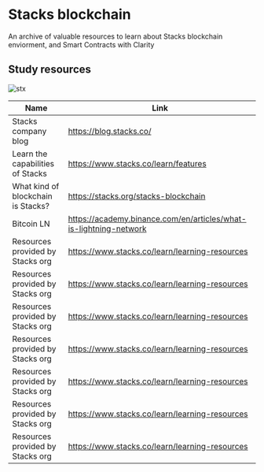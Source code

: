 # Stacks blockchain 
An archive of valuable resources to learn about Stacks blockchain enviorment, and Smart Contracts with Clarity


## Study resources

![stx](https://github.com/Yudai-creator/stacks-blockchain-resources/blob/master/RUulPfMUEbxgVTrm3pUv62uBD6mOh3pjCwdULn2kqiY.webp)


| Name          | Link|
| ------------- | ------------- |
| Stacks company blog           |https://blog.stacks.co/|
| Learn the capabilities of Stacks           |https://www.stacks.co/learn/features|
| What kind of blockchain is Stacks?          |https://stacks.org/stacks-blockchain|
| Bitcoin LN           |https://academy.binance.com/en/articles/what-is-lightning-network|
| Resources provided by Stacks org          |https://www.stacks.co/learn/learning-resources|
| Resources provided by Stacks org          |https://www.stacks.co/learn/learning-resources|
| Resources provided by Stacks org          |https://www.stacks.co/learn/learning-resources|
| Resources provided by Stacks org          |https://www.stacks.co/learn/learning-resources|
| Resources provided by Stacks org          |https://www.stacks.co/learn/learning-resources|
| Resources provided by Stacks org          |https://www.stacks.co/learn/learning-resources|
| Resources provided by Stacks org          |https://www.stacks.co/learn/learning-resources|


